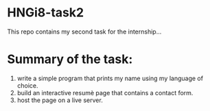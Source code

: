 # HNGi8-task2
This repo contains my second task for the internship... 

# Summary of the task:
1. write a simple program that prints my name using my language of choice.
2. build an interactive resumè page that contains a contact form. 
3. host the page on a live server.
